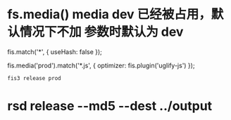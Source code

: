# fs.media()   media dev 已经被占用，默认情况下不加 <media> 参数时默认为 dev
fis.match('*', {
  useHash: false
});

fis.media('prod').match('*.js', {
  optimizer: fis.plugin('uglify-js')
});
```
fis3 release prod
```

# rsd release --md5 --dest ../output